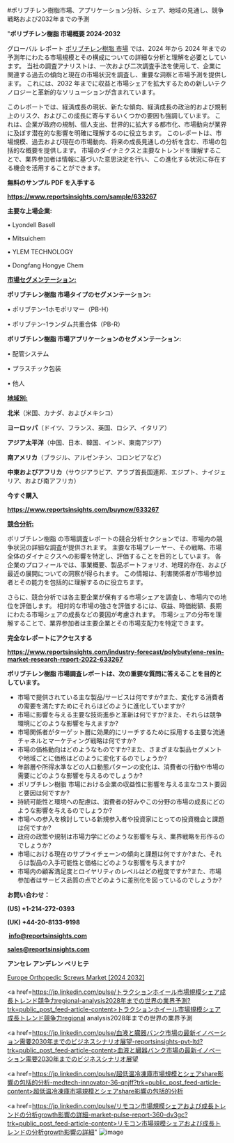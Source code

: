 #ポリブチレン樹脂市場、アプリケーション分析、シェア、地域の見通し、競争戦略および2032年までの予測

"<strong>ポリブチレン樹脂 市場概要 2024-2032</strong>

グローバル レポート <a href=https://www.reportsinsights.com/sample/633267>ポリブチレン樹脂 市場</a> では、2024 年から 2024 年までの予測年にわたる市場規模とその構成についての詳細な分析と理解を必要としています。 当社の調査アナリストは、一次および二次調査手法を使用して、企業に関連する過去の傾向と現在の市場状況を調査し、重要な洞察と市場予測を提供します。 これには、2032 年までに収益と市場シェアを拡大​​するための新しいテクノロジーと革新的なソリューションが含まれています。

このレポートでは、経済成長の現状、新たな傾向、経済成長の政治的および規制上のリスク、およびこの成長に寄与するいくつかの要因も強調しています。 これは、企業が政府の規制、個人支出、世界的に拡大する都市化、市場動向が業界に及ぼす潜在的な影響を明確に理解するのに役立ちます。 このレポートは、市場規模、過去および現在の市場動向、将来の成長見通しの分析を含む、市場の包括的な概要を提供します。 市場のダイナミクスと主要なトレンドを理解することで、業界参加者は情報に基づいた意思決定を行い、この進化する状況に存在する機会を活用することができます。

<strong><b>無料のサンプル PDF を入手する</b></strong>

<a href=https://www.reportsinsights.com/sample/633267><strong><u>https://www.reportsinsights.com/sample/633267</u></strong></a>

<strong>主要な上場企業:</strong>

• Lyondell Basell

• Mitsuichem

• YLEM TECHNOLOGY

• Dongfang Hongye Chem

<strong><u>市場セグメンテーション</u></strong><strong><u>:</u></strong>

<strong>ポリブチレン樹脂 市場タイプのセグメンテーション:</strong>

• ポリブテン-1ホモポリマー（PB-H）

• ポリブテン-1ランダム共重合体（PB-R）

<strong>ポリブチレン樹脂 市場アプリケーションのセグメンテーション:</strong>

• 配管システム

• プラスチック包装

• 他人

<strong><u>地域別</u></strong><strong><u>:</u></strong>

<strong>北米</strong>（米国、カナダ、およびメキシコ）

<strong>ヨーロッパ</strong>（ドイツ、フランス、英国、ロシア、イタリア）

<strong>アジア太平洋</strong>（中国、日本、韓国、インド、東南アジア）

<strong>南アメリカ</strong>（ブラジル、アルゼンチン、コロンビアなど）

<strong>中東およびアフリカ</strong>（サウジアラビア、アラブ首長国連邦、エジプト、ナイジェリア、および南アフリカ）

<strong>今すぐ購入</strong>

<a href=https://www.reportsinsights.com/buynow/633267><strong><u>https://www.reportsinsights.com/buynow/633267</u></strong></a>

<strong><u>競合分析:</u></strong>

ポリブチレン樹脂 の市場調査レポートの競合分析セクションでは、市場内の競争状況の詳細な調査が提供されます。 主要な市場プレーヤー、その戦略、市場全体のダイナミクスへの影響を特定し、評価することを目的としています。 各企業のプロフィールでは、事業概要、製品ポートフォリオ、地理的存在、および最近の展開についての洞察が得られます。 この情報は、利害関係者が市場参加者とその能力を包括的に理解するのに役立ちます。

さらに、競合分析では各主要企業が保有する市場シェアを調査し、市場内での地位を評価します。 相対的な市場の強さを評価するには、収益、時価総額、長期にわたる市場シェアの成長などの要因が考慮されます。 市場シェアの分布を理解することで、業界参加者は主要企業とその市場支配力を特定できます。

<strong>完全なレポートにアクセスする</strong>

<a href=https://www.reportsinsights.com/industry-forecast/polybutylene-resin-market-research-report-2022-633267><strong><u><b>https://www.reportsinsights.com/industry-forecast/polybutylene-resin-market-research-report-2022-633267</b></u></strong></a>

<strong><b>ポリブチレン樹脂 市場調査レポートは、次の重要な質問に答えることを目的としています。</b></strong>
<ul>
  <li>市場で提供されている主な製品/サービスは何ですか?また、変化する消費者の需要を満たすためにそれらはどのように進化していますか?</li>
  <li>市場に影響を与える主要な技術進歩と革新は何ですか?また、それらは競争環境にどのような影響を与えますか?</li>
  <li>市場関係者がターゲット層に効果的にリーチするために採用する主要な流通チャネルとマーケティング戦略は何ですか?</li>
  <li>市場の価格動向はどのようなものですか?また、さまざまな製品セグメントや地域ごとに価格はどのように変化するのでしょうか?</li>
  <li>年齢層や所得水準などの人口動態パターンの変化は、消費者の行動や市場の需要にどのような影響を与えるのでしょうか?</li>
  <li>ポリブチレン樹脂 市場における企業の収益性に影響を与える主なコスト要因と要因は何ですか?</li>
  <li>持続可能性と環境への配慮は、消費者の好みやこの分野の市場の成長にどのような影響を与えるのでしょうか?</li>
  <li>市場への参入を検討している新規参入者や投資家にとっての投資機会と課題は何ですか?</li>
  <li>政府の政策や規制は市場力学にどのような影響を与え、業界戦略を形作るのでしょうか?</li>
  <li>市場における現在のサプライチェーンの傾向と課題は何ですか?また、それらは製品の入手可能性と価格にどのような影響を与えますか?</li>
  <li>市場内の顧客満足度とロイヤリティのレベルはどの程度ですか?また、市場参加者はサービス品質の点でどのように差別化を図っているのでしょうか?</li>
</ul>
<strong>お問い合わせ：</strong>

<strong>(US) +1-214-272-0393</strong>

<strong>(UK) +44-20-8133-9198</strong>

<strong> </strong><a href=info@reportsinsights.com><strong><u>info@reportsinsights.com</u></strong></a>

<a href=sales@reportsinsights.com><strong><u>sales@reportsinsights.com</u></strong></a>

<strong>アンセレ アンデレン ベリヒテ</strong>

<a href=https://www.linkedin.com/pulse/europe-orthopedic-screws-markets-emerging-trends-v79uf/>Europe Orthopedic Screws Market [2024 2032]</a>

<a href=https://jp.linkedin.com/pulse/トラクションホイール市場規模シェア成長トレンド競争力regional-analysis2028年までの世界の業界予測?trk=public_post_feed-article-content>トラクションホイール市場規模シェア成長トレンド競争力regional analysis2028年までの世界の業界予測</a>

<a href=https://jp.linkedin.com/pulse/血液と臓器バンク市場の最新イノベーション需要2030年までのビジネスシナリオ展望-reportsinsights-pvt-ltd?trk=public_post_feed-article-content>血液と臓器バンク市場の最新イノベーション需要2030年までのビジネスシナリオ展望</a>

<a href=https://jp.linkedin.com/pulse/超低温冷凍庫市場規模とシェアshare影響の包括的分析-medtech-innovator-36-qnjff?trk=public_post_feed-article-content>超低温冷凍庫市場規模とシェアshare影響の包括的分析</a>

<a href=https://jp.linkedin.com/pulse/リモコン市場規模シェアおよび成長トレンドの分析growth影響の詳細-market-pulse-report-360-dv3gc?trk=public_post_feed-article-content>リモコン市場規模シェアおよび成長トレンドの分析growth影響の詳細</a>"
![image](https://github.com/aakesh123242/RIMarket/assets/158431203/85ac8bcb-012c-40b6-a220-25bd638d0738)
